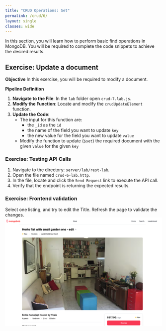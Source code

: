 ```yaml
---
title: "CRUD Operations: Set"
permalink: /crud/6/
layout: single
classes: wide
---
```


In this section, you will learn how to perform basic find operations in MongoDB. You will be required to complete the code snippets to achieve the desired results.

## Exercise: Update a document

**Objective** 
In this exercise, you will be required to modify a document.

**Pipeline Definition**  

1. **Navigate to the File**: In the `lab` folder open `crud-7.lab.js`.
2. **Modify the Function**: Locate and modify the `crudUpdateElement` function.
3. **Update the Code**:
    - The input for this function are:
        - the `_id` as the `id`
        - the name of the field you want to update `key`
        - the new value for the field you want to update `value`
    - Modify the function to update (`$set`) the required document with the given `value` for the given `key`

### Exercise: Testing API Calls

1. Navigate to the directory: `server/lab/rest-lab`.
2. Open the file named `crud-6-lab.http`.
3. In the file, locate and click the `Send Request` link to execute the API call.
4. Verify that the endpoint is returning the expected results.

### Exercise: Frontend validation
Select one listing, and try to edit the Title. Refresh the page to validate the changes.
![crud-6-lab](../../assets/images/crud-6-lab.png)
